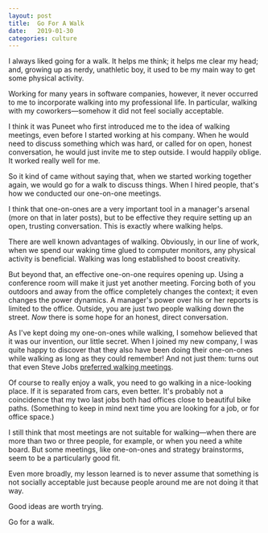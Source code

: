 ```yaml
---
layout: post
title:  Go For A Walk
date:   2019-01-30
categories: culture
---
```


I always liked going for a walk. It helps me think; it helps me clear
my head; and, growing up as nerdy, unathletic boy, it used to be my
main way to get some physical activity.

Working for many years in software companies, however, it never
occurred to me to incorporate walking into my professional life. In
particular, walking with my coworkers—somehow it did not feel socially
acceptable.

I think it was Puneet who first introduced me to the idea of walking
meetings, even before I started working at his company. When he would
need to discuss something which was hard, or called for on open,
honest conversation, he would just invite me to step outside. I would
happily oblige. It worked really well for me.

So it kind of came without saying that, when we started working
together again, we would go for a walk to discuss things. When I hired
people, that's how we conducted our one-on-one meetings.

I think that one-on-ones are a very important tool in a manager's
arsenal (more on that in later posts), but to be effective they
require setting up an open, trusting conversation. This is exactly
where walking helps.

There are well known advantages of walking. Obviously, in our line of
work, when we spend our waking time glued to computer monitors, any
physical activity is beneficial. Walking was long established to boost
creativity.

But beyond that, an effective one-on-one requires opening up. Using a
conference room will make it just yet another meeting. Forcing both of
you outdoors and away from the office completely changes the context;
it even changes the power dynamics. A manager's power over his or her
reports is limited to the office. Outside, you are just two people
walking down the street. _Now_ there is some hope for an honest,
direct conversation.

As I've kept doing my one-on-ones while walking, I somehow believed
that it was our invention, our little secret. When I joined my new
company, I was quite happy to discover that they also have been doing
their one-on-ones while walking as long as they could remember!  And
not just them: turns out that even Steve Jobs
[preferred walking meetings](http://fortune.com/2011/11/15/silicon-valleys-different-kind-of-power-walk/).

Of course to really enjoy a walk, you need to go walking in a
nice-looking place. If it is separated from cars, even better. It's
probably not a coincidence that my two last jobs both had offices
close to beautiful bike paths. (Something to keep in mind next time
you are looking for a job, or for office space.)

I still think that most meetings are not suitable for walking—when
there are more than two or three people, for example, or when you need
a white board. But some meetings, like one-on-ones and strategy
brainstorms, seem to be a particularly good fit.

Even more broadly, my lesson learned is to never assume that something
is not socially acceptable just because people around me are not doing
it that way.

Good ideas are worth trying.

Go for a walk.
